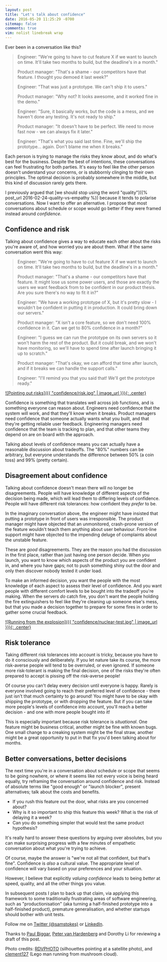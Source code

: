 ```yaml
---
layout: post
title: "Let's talk about confidence"
date: 2016-05-20 11:25:29 -0700
sitemap: false
comments: true
vim: nolist linebreak wrap
---
```


Ever been in a conversation like this?

> Engineer: "We're going to have to cut feature X if we want to launch on time.  It'll take two months to build, but the deadline's in a month."
>
> Product manager: "That's a shame - our competitors have that feature.  I thought you demoed it last week?"
>
> Engineer: "That was just a prototype.  We can't ship it to users."
>
> Product manager: "Why not?  It looks awesome, and it worked fine in the demo."
>
> Engineer: "Sure, it basically works, but the code is a mess, and we haven't done any testing.  It's not ready to ship."
>
> Product manager: "It doesn't have to be perfect.  We need to move fast now - we can always fix it later."
>
> Engineer: "That's what you said last time.  Fine, we'll ship the prototype... again.  Don't blame me when it breaks."

Each person is trying to manage the risks they know about, and do what's best for the business.  Despite the best of intentions, these conversations can feel frustrating for both parties.  It's easy to feel like the other person doesn't understand your concerns, or is stubbornly clinging to their own principles.  The optimal decision is probably somewhere in the middle, but this kind of discussion rarely gets there.

I previously argued that [we should stop using the word "quality"]({% post_url 2016-02-24-quality-vs-empathy %}) because it tends to polarise conversations.  Now I want to offer an alternative.  I propose that most conversations about schedule or scope would go better if they were framed instead around *confidence*.

<!-- more -->

## Confidence and risk

Talking about confidence gives a way to educate each other about the risks you're aware of, and how worried you are about them.  What if the same conversation went this way:

> Engineer: "We're going to have to cut feature X if we want to launch on time.  It'll take two months to build, but the deadline's in a month."
>
> Product manager: "That's a shame - our competitors have that feature.  It might lose us some power users, and those are exactly the users we want feedback from to be confident in our product thesis.  Are you sure there's no way to fit it in?"
>
> Engineer: "We have a working prototype of X, but it's pretty slow - I wouldn't be confident in putting it in production.  It could bring down our servers."
>
> Product manager: "X isn't a core feature, so we don't need 100% confidence in it.  Can we get to 80% confidence in a month?"
>
> Engineer: "I guess we can run the prototype on its own servers so it won't harm the rest of the product.  But it could break, and we won't have monitoring, so we'll have to spend time after launch bringing it up to scratch."
>
> Product manager: "That's okay, we can afford that time after launch, and if it breaks we can handle the support calls."
>
> Engineer: "I'll remind you that you said that!  We'll get the prototype ready."

[![Pointing out risks]({{ "confidence/risk.jpg" | image_url }}){: .center}](https://www.flickr.com/photos/51592180@N06/8476856482)

Confidence is something that translates well across job functions, and is something everyone can reason about.  Engineers need confidence that the system will work, and that they'll know when it breaks.  Product managers need confidence that someone actually wants what you built, and that they're getting reliable user feedback.  Engineering managers need confidence that the team is tracking to plan, and that other teams they depend on are on board with the approach.

Talking about levels of confidence means you can actually have a reasonable discussion about tradeoffs.  The "80%" numbers can be arbitrary, but everyone understands the difference between 50% (a coin toss) and 99% (pretty certain).

## Disagreement about confidence

Talking about confidence doesn't mean there will no longer be disagreements.  People will have knowledge of different aspects of the decision being made, which will lead them to differing levels of confidence.  People will have different risk tolerances: how confident they *prefer* to be.

In the imaginary conversation above, the engineer might have insisted that putting a prototype in front of users was irresponsible.  The product manager might have objected that an unmonitored, crash-prone version of the feature wouldn't teach them anything about user behaviour.  Front-line support might have objected to the impending deluge of complaints about the unstable feature.

These are *good* disagreements.  They are the reason you had the discussion in the first place, rather than just having one person decide.  When you launch, you want to know which aspects of the product you are confident in, and where you have gaps; not to push something shiny out the door and only then discover nobody tested it under load.

To make an informed decision, you want the people with the most knowledge of each aspect to assess their level of confidence.  And you want people with different comfort levels to be bought into the tradeoff you're making.  When the servers *do* catch fire, you don't want the people holding the fire extinguishers to feel like they're cleaning up someone else's mess, but that you made a decision together to prepare for some fires in order to gather some crucial feedback.

[![Running from the explosion]({{ "confidence/nuclear-test.jpg" | image_url }}){: .center}](https://www.flickr.com/photos/clement127/10043349406)

## Risk tolerance

Taking different risk tolerances into account is tricky, because you have to do it consciously and deliberately.  If you let nature take its course, the more risk-averse people will tend to be overruled, or even ignored.  If someone more risk-tolerant is making the final decision, one of the risks they're often prepared to accept is pissing off the risk-averse people!

Of course you can't delay every decision until everyone is happy.  Rarely is everyone involved going to reach their preferred level of confidence - there just isn't that much certainty to go around!  You might have to be okay with shipping the prototype, or with dropping the feature.  But if you can take more people's levels of confidence into account, you'll reach a better decision - and one with more people bought into it!

This is especially important because risk tolerance is *situational*.  One feature might be business critical, another might be fine with known bugs.  One small change to a creaking system might be the final straw, another might be a great opportunity to put in that fix you'd been talking about for months.

## Better conversations, better decisions

The next time you're in a conversation about schedule or scope that seems to be going nowhere, or where it seems like not every voice is being heard equally, try reframing the conversation around confidence and risk.  Instead of absolute terms like "good enough" or "launch blocker", present alternatives; talk about the costs and benefits.

* If you rush this feature out the door, what risks are you concerned about?
* Why is it so important to ship this feature this week?  What is the risk of delaying it a week?
* Can you do something simpler that would test the same product hypothesis?

It's really hard to answer these questions by arguing over absolutes, but you can make surprising progress with a few minutes of empathetic conversation about what you're trying to achieve.

Of course, maybe the answer is "we're not all that confident, but that's fine".  Confidence is *also* a cultural value.  The appropriate level of confidence will vary based on your preferences and your situation.

However, I believe that explicitly *valuing confidence* leads to being *better* at speed, quality, and all the other things you value.

In subsequent posts I plan to back up that claim, via applying this framework to some traditionally frustrating areas of software engineering, such as "productionisation" (aka turning a half-finished prototype into a half-finished product), premature generalisation, and whether startups should bother with unit tests.

<!-- TODO maybe add this to the standard footer? -->
<p class="credits">
Follow me on
<a href="https://twitter.com/intent/follow?screen_name=samstokes">Twitter (@samstokes)</a>
or
<a target="_blank" href="https://www.linkedin.com/in/samstokesuk">LinkedIn</a>.
</p>

<p class="credits">
Thanks to
<a href="https://twitter.com/paulbiggar">Paul Biggar</a>,
<a href="https://twitter.com/pvh">Peter van Hardenberg</a> and
Dorothy Li for reviewing a draft of this post.
</p>

<p class="credits">
Photo credits:
<a href="https://www.flickr.com/photos/51592180@N06/8476856482">RDVPHOTO</a>
(silhouettes pointing at a satellite photo), and
<a href="https://www.flickr.com/photos/clement127/10043349406">clement127</a>
(Lego man running from mushroom cloud).
</p>
